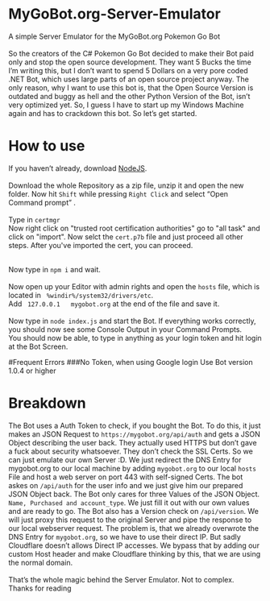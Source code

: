 # MyGoBot.org-Server-Emulator
A simple Server Emulator for the MyGoBot.org Pokemon Go Bot<br><br>
So the creators of the C# Pokemon Go Bot decided to make their Bot paid only and stop the open source development. They want 5 Bucks the time I’m writing this, but I don’t want to spend 5 Dollars on a very pore coded .NET Bot, which uses large parts of an open source project anyway. The only reason, why I want to use this bot is, that the Open Source Version is outdated and buggy as hell and the other Python Version of the Bot, isn’t very optimized yet. So, I guess I have to start up my Windows Machine again and has to crackdown this bot. So let’s get started.

# How to use
If you haven’t already, download [NodeJS](https://nodejs.org/en/download/).<br><br>
Download the whole Repository as a zip file, unzip it and open the new folder. Now hit `Shift` while pressing `Right Click` and select “Open Command prompt” .<br><br>
Type in `certmgr`<br>
Now right click on "trusted root certification authorities" go to "all task" and click on "import". Now selct the `cert.p7b` file and just proceed all other steps. After you've imported the cert, you can proceed.<br><br>


Now type in `npm i` and wait. <br><br>
Now open up your Editor with admin rights and open the `hosts` file, which is located in ` %windir%/system32/drivers/etc`. <br>
Add ` 127.0.0.1   mygobot.org` at the end of the file and save it.<br><br>
Now type in `node index.js` and start the Bot. If everything works correctly, you should now see some Console Output in your Command Prompts.<br>
You should now be able, to type in anything as your login token and hit login at the Bot Screen.

#Frequent Errors
###No Token, when using Google login
Use Bot version 1.0.4 or higher

# Breakdown
The Bot uses a Auth Token to check, if you bought the Bot. To do this, it just makes an JSON Request to `https://mygobot.org/api/auth` and gets a JSON Object describing the user back. They actually used HTTPS but don’t gave a fuck about security whatsoever. They don’t check the SSL Certs. So we can just emulate our own Server :D. We just redirect the DNS Entry for mygobot.org to our local machine by adding `mygobot.org` to our local `hosts` File and host a web server on port 443 with self-signed Certs. The bot askes on `/api/auth` for the user info and we just give him our prepared JSON Object back. The Bot only cares for three Values of the JSON Object. `Name, Purchased and account_type`. We just fill it out with our own values and are ready to go. The Bot also has a Version check on `/api/version`. We will just proxy this request to the original Server and pipe the response to our local webserver request. The problem is, that we already overwrote the DNS Entry for `mygobot.org`, so we have to use their direct IP. But sadly Cloudflare doesn’t allows Direct IP accesses. We bypass that by adding our custom Host header and make Cloudflare thinking by this, that we are using the normal domain.<br><br>
That’s the whole magic behind the Server Emulator. Not to complex.<br>
Thanks for reading
